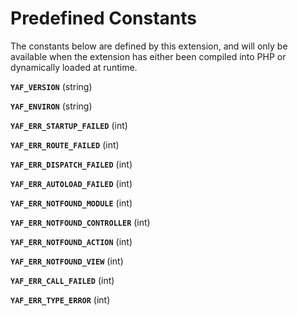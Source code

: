 Predefined Constants
====================

The constants below are defined by this extension, and will only be
available when the extension has either been compiled into PHP or
dynamically loaded at runtime.

**`YAF_VERSION`** (<span class="type">string</span>)  
<span class="simpara"> </span>

**`YAF_ENVIRON`** (<span class="type">string</span>)  
<span class="simpara"> </span>

**`YAF_ERR_STARTUP_FAILED`** (<span class="type">int</span>)  
<span class="simpara"> </span>

**`YAF_ERR_ROUTE_FAILED`** (<span class="type">int</span>)  
<span class="simpara"> </span>

**`YAF_ERR_DISPATCH_FAILED`** (<span class="type">int</span>)  
<span class="simpara"> </span>

**`YAF_ERR_AUTOLOAD_FAILED`** (<span class="type">int</span>)  
<span class="simpara"> </span>

**`YAF_ERR_NOTFOUND_MODULE`** (<span class="type">int</span>)  
<span class="simpara"> </span>

**`YAF_ERR_NOTFOUND_CONTROLLER`** (<span class="type">int</span>)  
<span class="simpara"> </span>

**`YAF_ERR_NOTFOUND_ACTION`** (<span class="type">int</span>)  
<span class="simpara"> </span>

**`YAF_ERR_NOTFOUND_VIEW`** (<span class="type">int</span>)  
<span class="simpara"> </span>

**`YAF_ERR_CALL_FAILED`** (<span class="type">int</span>)  
<span class="simpara"> </span>

**`YAF_ERR_TYPE_ERROR`** (<span class="type">int</span>)  
<span class="simpara"> </span>
